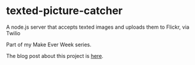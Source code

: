 # texted-picture-catcher
A node.js server that accepts texted images and uploads them to Flickr, via Twilio

Part of my Make Ever Week series. 

The blog post about this project is [here](http://johnkeefe.net/make-every-week-texted-picutre-catcher).